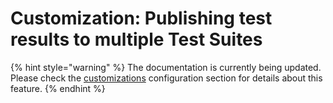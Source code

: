 # Customization: Publishing test results to multiple Test Suites

{% hint style="warning" %}
The documentation is currently being updated. Please check the [customizations](../../reference/configuration/configuration-customizations.md) configuration section for details about this feature.
{% endhint %}

